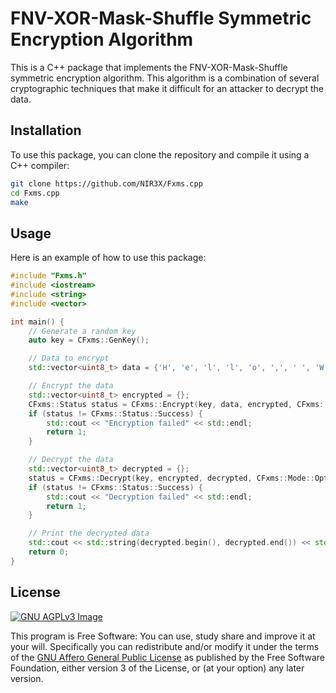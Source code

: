 # FNV-XOR-Mask-Shuffle Symmetric Encryption Algorithm

This is a C++ package that implements the FNV-XOR-Mask-Shuffle symmetric encryption algorithm. This algorithm is a combination of several cryptographic techniques that make it difficult for an attacker to decrypt the data.

## Installation

To use this package, you can clone the repository and compile it using a C++ compiler:

```bash
git clone https://github.com/NIR3X/Fxms.cpp
cd Fxms.cpp
make
```

## Usage

Here is an example of how to use this package:

```cpp
#include "Fxms.h"
#include <iostream>
#include <string>
#include <vector>

int main() {
	// Generate a random key
	auto key = CFxms::GenKey();

	// Data to encrypt
	std::vector<uint8_t> data = {'H', 'e', 'l', 'l', 'o', ',', ' ', 'W', 'o', 'r', 'l', 'd', '!'};

	// Encrypt the data
	std::vector<uint8_t> encrypted = {};
	CFxms::Status status = CFxms::Encrypt(key, data, encrypted, CFxms::Mode::OptimizeEncryption);
	if (status != CFxms::Status::Success) {
		std::cout << "Encryption failed" << std::endl;
		return 1;
	}

	// Decrypt the data
	std::vector<uint8_t> decrypted = {};
	status = CFxms::Decrypt(key, encrypted, decrypted, CFxms::Mode::OptimizeEncryption);
	if (status != CFxms::Status::Success) {
		std::cout << "Decryption failed" << std::endl;
		return 1;
	}

	// Print the decrypted data
	std::cout << std::string(decrypted.begin(), decrypted.end()) << std::endl;
	return 0;
}
```

## License
[![GNU AGPLv3 Image](https://www.gnu.org/graphics/agplv3-155x51.png)](https://www.gnu.org/licenses/agpl-3.0.html)  

This program is Free Software: You can use, study share and improve it at your
will. Specifically you can redistribute and/or modify it under the terms of the
[GNU Affero General Public License](https://www.gnu.org/licenses/agpl-3.0.html) as
published by the Free Software Foundation, either version 3 of the License, or
(at your option) any later version.

